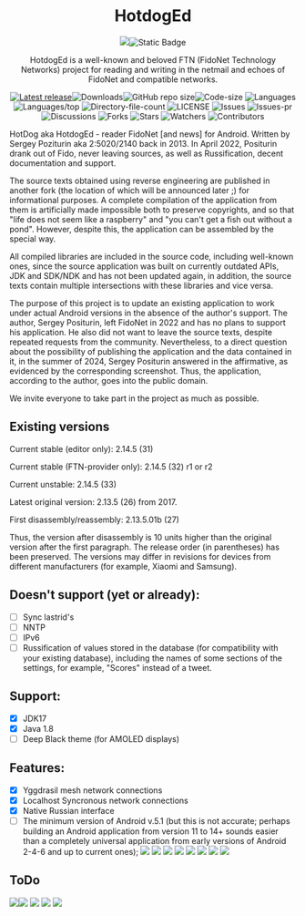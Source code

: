 <div align="center">

# HotdogEd

![](https://img.shields.io/badge/-000000?style=for-the-badge&logo=fidoalliance&logoSize=auto)![Static Badge](https://img.shields.io/badge/-000000?style=for-the-badge&logo=.net&logoSize=auto)

HotdogEd is a well-known and beloved FTN (FidoNet Technology Networks) project for reading and writing in the netmail and echoes of FidoNet and compatible networks.

[![Latest release](https://img.shields.io/github/v/release/reveritus/hotdoged?include_prereleases&label=latest%20release&style=for-the-badge)](https://github.com/reveritus/hotdoged/releases/latest)![Downloads](https://img.shields.io/github/downloads/reveritus/hotdoged/total?style=for-the-badge)![GitHub repo size](https://img.shields.io/github/repo-size/reveritus/hotdoged?style=for-the-badge)![Code-size](https://shields.io/github/languages/code-size/reveritus/hotdoged?style=for-the-badge)
![Languages](https://shields.io/github/languages/count/reveritus/hotdoged?style=for-the-badge)
![Languages/top](https://shields.io/github/languages/top/reveritus/hotdoged?style=for-the-badge)
![Directory-file-count](https://shields.io/github/directory-file-count/reveritus/hotdoged?style=for-the-badge)
![LICENSE](https://img.shields.io/github/license/reveritus/hotdoged?color=blue&style=for-the-badge)
![Issues](https://shields.io/github/issues/reveritus/hotdoged?style=for-the-badge)
![Issues-pr](https://shields.io/github/issues-pr/reveritus/hotdoged?style=for-the-badge)
![Discussions](https://shields.io/github/discussions/reveritus/hotdoged?style=for-the-badge)
![Forks](https://shields.io/github/forks/reveritus/hotdoged?style=for-the-badge)
![Stars](https://shields.io/github/stars/reveritus/hotdoged?style=for-the-badge)
![Watchers](https://shields.io/github/watchers/reveritus/hotdoged?style=for-the-badge)
![Contributors](https://shields.io/github/contributors/reveritus/hotdoged?style=for-the-badge)
</div>

HotDog aka HotdogEd - reader 
FidoNet [and news] for Android.
Written by Sergey Poziturin aka 2:5020/2140 back in 2013.
In April 2022, Positurin drank out of Fido, never leaving 
sources, as well as Russification, decent documentation and support.

The source texts obtained using reverse engineering are published in another fork (the location of which will be announced later ;) for informational purposes. A complete compilation of the application from them is artificially made impossible both to preserve copyrights, and so that "life does not seem like a raspberry" and "you can't get a fish out without a pond". However, despite this, the application can be assembled by the special way.

All compiled libraries are included in the source code, including well-known ones, since the source application was built on currently outdated APIs, JDK and SDK/NDK and has not been updated again, in addition, the source texts contain multiple intersections with these libraries and vice versa.

The purpose of this project is to update an existing application to work under actual Android versions in the absence of the author's support.
The author, Sergey Positurin, left FidoNet in 2022 and has no plans to support his application. He also did not want to leave the source texts, despite repeated requests from the community. Nevertheless, to a direct question about the possibility of publishing the application and the data contained in it, in the summer of 2024, Sergey Positurin answered in the affirmative, as evidenced by the corresponding screenshot. Thus, the application, according to the author, goes into the public domain.

We invite everyone to take part in the project as much as possible.

## Existing versions

Current stable (editor only): 2.14.5 (31)

Current stable (FTN-provider only): 2.14.5 (32) r1 or r2

Current unstable: 2.14.5 (33)

Latest original version: 2.13.5 (26) from 2017.

First disassembly/reassembly: 2.13.5.01b (27)

Thus, the version after disassembly is 10 units higher than the original version after the first paragraph. The release order (in parentheses) has been preserved. The versions may differ in revisions for devices from different manufacturers (for example, Xiaomi and Samsung).

## Doesn't support (yet or already):

- [ ] Sync lastrid's
- [ ] NNTP
- [ ] IPv6
- [ ] Russification of values stored in the database (for compatibility with your existing database), including
the names of some sections
of the settings, for example, "Scores" instead of a tweet.

## Support:

- [x] JDK17
- [x] Java 1.8
- [ ] Deep Black theme (for AMOLED displays)

## Features:

- [x] Yggdrasil mesh network connections
- [x] Localhost Syncronous network connections
- [x] Native Russian interface
- [ ] The minimum version of Android v.5.1 (but this is not accurate; perhaps building an Android application from version 11 to 14+ sounds easier than a completely universal application from early versions of Android 2-4-6 and up to current ones);
![](https://img.shields.io/badge/Android%20v.14-000000?style=for-the-badge&label=√&labelColor=Ffffff)
![](https://img.shields.io/badge/ty-000000?style=for-the-badge&label=√&labelColor=Ffffff)
![](https://img.shields.io/badge/Database%20and%20incoming%20in%20a%20folder%20accessible%20to%20the%20user-000000?style=for-the-badge&label=√&labelColor=Ffffff)
![](https://img.shields.io/badge/Multilink-000000?style=for-the-badge&label=√&labelColor=Ffffff)
![](https://img.shields.io/badge/Copypaste%20edit-000000?style=for-the-badge&label=√&labelColor=Ffffff)
![](https://img.shields.io/badge/Garbage%20disposal-000000?style=for-the-badge&label=√&labelColor=Ffffff)
![](https://img.shields.io/badge/Fixed%20quotas%20displayed%20crookedly%20on%20computers-000000?style=for-the-badge&label=√&labelColor=Ffffff)
![](https://img.shields.io/badge/Documentation-000000?style=for-the-badge&label=√&labelColor=8a2be2)

## ToDo

![](https://img.shields.io/badge/normal%20English%20build-000000?style=for-the-badge)![](https://img.shields.io/badge/human--friendly%20DATABASE%20transfer%20to%20external%20storage-000000?style=for-the-badge)
![](https://img.shields.io/badge/setting%20up%20templates-000000?style=for-the-badge)
![](https://img.shields.io/badge/incoming%20connections-000000?style=for-the-badge)
![](https://img.shields.io/badge/new%20provider%20for%20nodes-000000?style=for-the-badge)




